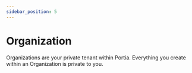 ```yaml
---
sidebar_position: 5
---
```


# Organization

Organizations are your private tenant within Portia. Everything you create within an Organization is private to you.
